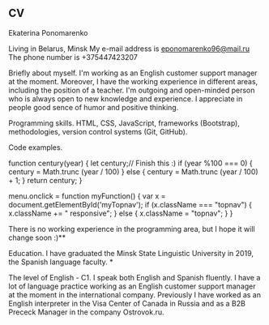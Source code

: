 CV
-------------

Ekaterina Ponomarenko

Living in Belarus, Minsk
My e-mail address is eponomarenko96@mail.ru
The phone number is +375447423207

Briefly about myself. I'm working as an English customer support manager at the moment. Moreover, I have the working experience in different areas, including the position of a teacher. I'm outgoing and open-minded person who is always open to new knowledge and experience. I appreciate in people good sence of humor and positive thinking.

Programming skills. HTML, CSS, JavaScript, frameworks (Bootstrap), methodologies, version control systems (Git, GitHub).

Code examples.

function century(year) {
let century;// Finish this :) 
if (year %100 === 0) {
century =  Math.trunc (year / 100) 
} else {
century = Math.trunc (year / 100) + 1;
}
  return century;
}


menu.onclick = function myFunction() {
    var x = document.getElementById('myTopnav');
    if (x.className === "topnav") {
        x.className += " responsive";
    } else {
        x.className = "topnav";
    }
} 

There is no working experience in the programming area, but I hope it will change soon :)**

Education. I have graduated the Minsk State Linguistic University in 2019, the Spanish language faculty. *

The level of English - C1. I speak both English and Spanish fluently. I have a lot of language practice working as an English customer support manager at the moment in the international company. Previously I have worked as an English interpreter in the Visa Center of Canada in Russia and as a B2B Prececk Manager in the company Ostrovok.ru.